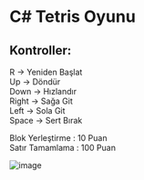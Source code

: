 # C# Tetris Oyunu

## Kontroller:  
R -> Yeniden Başlat  
Up -> Döndür  
Down -> Hızlandır  
Right -> Sağa Git  
Left -> Sola Git  
Space -> Sert Bırak  
  
Blok Yerleştirme : 10 Puan  
Satır Tamamlama : 100 Puan  
  
![image](https://github.com/onatender/tetris/assets/152275242/101ace12-13a4-4110-92b2-32c461e27380)

